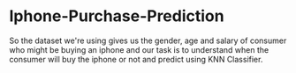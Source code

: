 # Iphone-Purchase-Prediction

So the dataset we're using gives us the gender, age and salary of consumer who might be buying an iphone and our task is to understand when the consumer will buy the iphone or not and predict using KNN Classifier.
